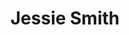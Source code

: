 ---
title: Jessie Smith
headshot: images/uploads/Jessie_Smith.jpg
jobTitle: Product Designer at Adobe
description: Jessie Smith is a UX designer, lettering artist and illustrator working in New York City. After graduating with a degree in New Media Design from RIT in 2016, Jessie moved to Brooklyn and started working as a designer on Creative Cloud apps and web flows at Adobe. In the fall of 2016, Jessie started Tangible Design Shop with her husband, Doug, in an effort to keep creating outside of her UX work at Adobe. Her work is focused on branding, as well as her own personal lettering projects, which she sells on Etsy. Last year, Jessie started teaching lettering workshops in the New York City area. Outside of work, she leads a community group with her church, loves to walk around her neighborhood and occasionally escapes the hustle of New York City to go hiking on the weekends.\n
speakerLink: https://jessieschnall.myportfolio.com/projects
---